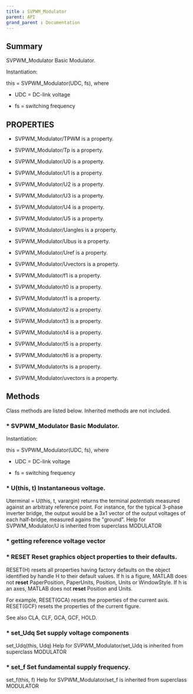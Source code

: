 ```yaml
---
title : SVPWM_Modulator
parent: API
grand_parent : Documentation
---
```

## Summary
SVPWM_Modulator Basic Modulator.


Instantiation:

this = SVPWM_Modulator(UDC, fs), where

* UDC = DC-link voltage

* fs = switching frequency
## PROPERTIES
* SVPWM_Modulator/TPWM is a property.

* SVPWM_Modulator/Tp is a property.

* SVPWM_Modulator/U0 is a property.

* SVPWM_Modulator/U1 is a property.

* SVPWM_Modulator/U2 is a property.

* SVPWM_Modulator/U3 is a property.

* SVPWM_Modulator/U4 is a property.

* SVPWM_Modulator/U5 is a property.

* SVPWM_Modulator/Uangles is a property.

* SVPWM_Modulator/Ubus is a property.

* SVPWM_Modulator/Uref is a property.

* SVPWM_Modulator/Uvectors is a property.

* SVPWM_Modulator/f1 is a property.

* SVPWM_Modulator/t0 is a property.

* SVPWM_Modulator/t1 is a property.

* SVPWM_Modulator/t2 is a property.

* SVPWM_Modulator/t3 is a property.

* SVPWM_Modulator/t4 is a property.

* SVPWM_Modulator/t5 is a property.

* SVPWM_Modulator/t6 is a property.

* SVPWM_Modulator/ts is a property.

* SVPWM_Modulator/uvectors is a property.

## Methods
Class methods are listed below. Inherited methods are not included.
### * SVPWM_Modulator Basic Modulator.


Instantiation:

this = SVPWM_Modulator(UDC, fs), where

* UDC = DC-link voltage

* fs = switching frequency

### * U(this, t) Instantaneous voltage.

Uterminal = U(this, t, varargin) returns the terminal _potentials_ measured
against an arbitraty reference point. For instance, for the
typical 3-phase inverter bridge, the output would be a 3x1 vector
of the output voltages of each half-bridge, measured agains the
"ground".
Help for SVPWM_Modulator/U is inherited from superclass MODULATOR

### * getting reference voltage vector

### * RESET  Reset graphics object properties to their defaults.
RESET(H) resets all properties having factory defaults on the object
identified by handle H to their default values. If h is a figure, MATLAB
does not **reset** PaperPosition, PaperUnits, Position, Units or WindowStyle.
If h is an axes, MATLAB does not **reset** Position and Units.

For example,
RESET(GCA) resets the properties of the current axis.
RESET(GCF) resets the properties of the current figure.

See also CLA, CLF, GCA, GCF, HOLD.

### * set_Udq Set supply voltage components

set_Udq(this, Udq)
Help for SVPWM_Modulator/set_Udq is inherited from superclass MODULATOR

### * set_f Set fundamental supply frequency.

set_f(this, f)
Help for SVPWM_Modulator/set_f is inherited from superclass MODULATOR


